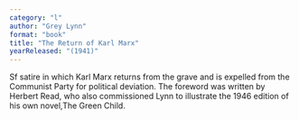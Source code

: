 ```yaml
---
category: "l"
author: "Grey Lynn"
format: "book"
title: "The Return of Karl Marx"
yearReleased: "(1941)"
---
```

Sf satire in which Karl Marx returns from the grave and is expelled from the Communist Party for political deviation. The foreword was written by Herbert Read, who also commissioned Lynn to illustrate the 1946 edition of his own novel,The Green Child.
 
 